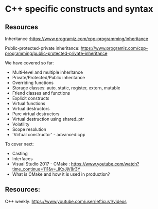 # C++ specific constructs and syntax

## Resources

Inheritance :https://www.programiz.com/cpp-programming/inheritance

Public-protected-private inheritance: https://www.programiz.com/cpp-programming/public-protected-private-inheritance

We have covered so far:

* Multi-level and multiple inheritance
* Private/Protected/Public inheritance
* Overriding functions
* Storage classes: auto, static, register, extern, mutable
* Friend classes and functions
* Explicit constructs
* Virtual functions
* Virtual destructors
* Pure virtual destructors
* Virtual destruction using shared_ptr
* Volatility
* Scope resolution
* 'Virtual constructor' - advanced.cpp

To cover next:
* Casting
* Interfaces
* Visual Studio 2017 - CMake : https://www.youtube.com/watch?time_continue=111&v=_lKxJjV8r3Y
* What is CMake and how it is used in production?

## Resources: 
C++ weekly: https://www.youtube.com/user/lefticus1/videos